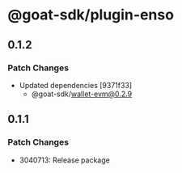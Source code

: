# @goat-sdk/plugin-enso

## 0.1.2

### Patch Changes

- Updated dependencies [9371f33]
  - @goat-sdk/wallet-evm@0.2.9

## 0.1.1

### Patch Changes

- 3040713: Release package
